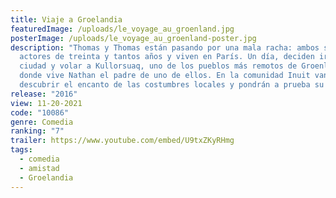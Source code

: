 ```yaml
---
title: Viaje a Groelandia
featuredImage: /uploads/le_voyage_au_groenland.jpg
posterImage: /uploads/le_voyage_au_groenland-poster.jpg
description: "Thomas y Thomas están pasando por una mala racha: ambos son
  actores de treinta y tantos años y viven en París. Un día, deciden irse de la
  ciudad y volar a Kullorsuaq, uno de los pueblos más remotos de Groenlandia,
  donde vive Nathan el padre de uno de ellos. En la comunidad Inuit van a
  descubrir el encanto de las costumbres locales y pondrán a prueba su amistad."
release: "2016"
view: 11-20-2021
code: "10086"
genre: Comedia
ranking: "7"
trailer: https://www.youtube.com/embed/U9txZKyRHmg
tags:
  - comedia
  - amistad
  - Groelandia
---
```

